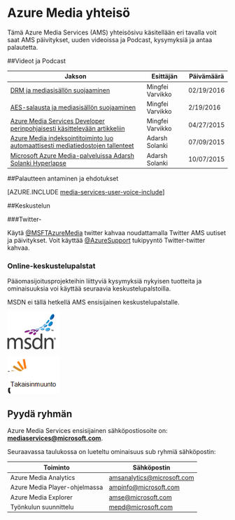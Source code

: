 <properties
    pageTitle="Azure Media Services-palveluiden yhteisön yleiskatsaus | Microsoft Azure"
    description="Tämä Azure Media Services (AMS) yhteisösivu käsitellään eri tavalla, Nouda päivitykset AMS tietoja, näet uuden videot ja Podcast, kysymyksiä ja antaa palautetta. "
    services="media-services"
    documentationCenter=""
    authors="juliako"
    manager="erikre"
    editor=""/>

<tags
    ms.service="media-services"
    ms.workload="media"
    ms.tgt_pltfrm="na"
    ms.devlang="dotnet"
    ms.topic="article"
    ms.date="09/26/2016"  
    ms.author="juliako"/>

# <a name="azure-media-services-community"></a>Azure Media yhteisö  

Tämä Azure Media Services (AMS) yhteisösivu käsitellään eri tavalla voit saat AMS päivitykset, uuden videoissa ja Podcast, kysymyksiä ja antaa palautetta.   

##<a name="videos-and-podcasts"></a>Videot ja Podcast

Jakson|Esittäjän|Päivämäärä
---|---|---
[DRM ja mediasisällön suojaaminen](https://azure.microsoft.com/documentation/videos/azurefridayprotectingyourmediacontentdrm/)|Mingfei Varvikko|02/19/2016
[AES-salausta ja mediasisällön suojaaminen](https://azure.microsoft.com/documentation/videos/azure-media-services-protecting-your-media-content-with-aes-encryption/)|Mingfei Varvikko|2/19/2016
[Azure Media Services Developer perinpohjaisesti käsittelevään artikkeliin](https://azure.microsoft.com/documentation/videos/build-2015-azure-media-services-developer-deep-dive/)|Mingfei Varvikko|04/27/2015
[Azure Media indeksointitoiminto luo automaattisesti mediatiedostojen tallenteet](https://azure.microsoft.com/documentation/videos/azure-media-indexer-autoatically-creates-transcripts-for-your-media-with-adarsh-solanki/)|Adarsh Solanki|07/09/2015
[Microsoft Azure Media-palveluissa Adarsh Solanki Hyperlapse](https://azure.microsoft.com/documentation/videos/microsoft-hyperlapse-in-azure-media-services-with-adarsh-solanki/)|Adarsh Solanki|10/07/2015

##<a name="provide-feedback-and-make-suggestions"></a>Palautteen antaminen ja ehdotukset

[AZURE.INCLUDE [media-services-user-voice-include](../../includes/media-services-user-voice-include.md)]

##<a name="discussion"></a>Keskustelun

###<a name="twitter"></a>Twitter-

Käytä [@MSFTAzureMedia](https://twitter.com/MSFTAzureMedia) twitter kahvaa noudattamalla Twitter AMS uutiset ja päivitykset. Voit käyttää [@AzureSupport](https://twitter.com/azuresupport) tukipyyntö Twitter-twitter kahvaa.  
 
### <a name="online-forums"></a>Online-keskustelupalstat

Pääomasijoitusprojekteihin liittyviä kysymyksiä nykyisen tuotteita ja ominaisuuksia voi käyttää seuraavia keskustelupalstoilla.

MSDN ei tällä hetkellä AMS ensisijainen keskustelupalstalle.

[![MSDN](./media/media-services-community/msdn.png)](https://social.msdn.microsoft.com/forums/azure/home?forum=MediaServices) 

[![StackOverflow](./media/media-services-community/stack-overflow.png)](http://stackoverflow.com/questions/tagged/azure-media-services) 

## <a name="contact-the-team"></a>Pyydä ryhmän

Azure Media Services ensisijainen sähköpostiosoite on: **mediaservices@microsoft.com**.

Seuraavassa taulukossa on lueteltu ominaisuus sub ryhmiä sähköpostin:

Toiminto|Sähköpostin
---|---
Azure Media Analytics|amsanalytics@microsoft.com
Azure Media Player-ohjelmassa|ampinfo@microsoft.com 
Azure Media Explorer|amse@microsoft.com
Työnkulun suunnittelu|mepd@microsoft.com
